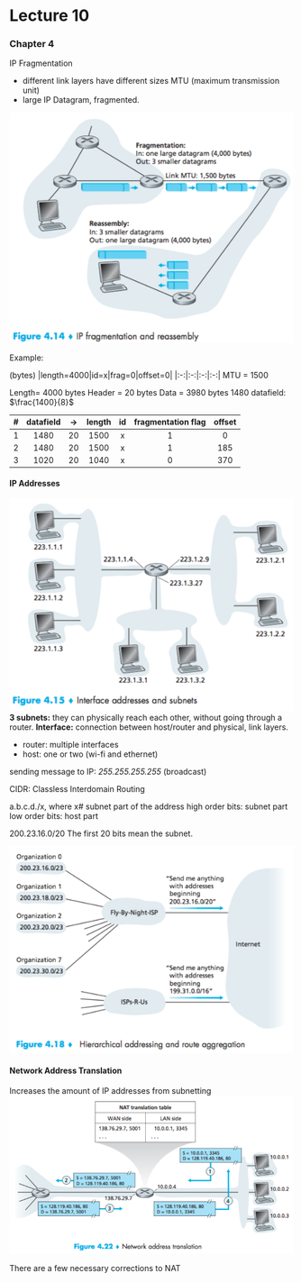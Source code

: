 # Lecture 10 #
### Chapter 4 ###

IP Fragmentation
- different link layers have different sizes
MTU (maximum transmission unit)
- large IP Datagram, fragmented.

![f-4-14](f-4-14.png)

Example:

(bytes)
|length=4000|id=x|frag=0|offset=0|
|:-:|:-:|:-:|:-:|
MTU = 1500

Length= 4000 bytes
Header = 20 bytes
Data = 3980 bytes
1480 datafield: $\frac{1400}{8}$

|#|datafield|$\rightarrow$|length|id|fragmentation flag|offset|
|:-:|:-:|:-:|:-:|:-:|:-:|:-:|
|1|1480|20|1500|x|1|0|
|2|1480|20|1500|x|1|185|
|3|1020|20|1040|x|0|370|

#### IP Addresses ####
![f-4-15](f-4-15.png)
**3 subnets:** they can physically reach each other, without going through a router.
**Interface:** connection between host/router and physical, link layers.

- router: multiple interfaces
- host: one or two (wi-fi and ethernet)

sending message to IP: _255.255.255.255_ (broadcast)

CIDR: Classless Interdomain Routing

a.b.c.d./x, where x# subnet part of the address
high order bits: subnet part
low order bits: host part

200.23.16.0/20
The first 20 bits mean the subnet.

![f-4-18](f-4-18.png)

#### Network Address Translation ####
Increases the amount of IP addresses from subnetting
![f-4-22](f-4-22.png)

There are a few necessary corrections to NAT
